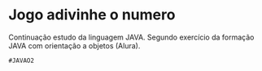 # Jogo adivinhe o numero

Continuação estudo da linguagem JAVA. Segundo exercício da formação JAVA com orientação a objetos (Alura).

```
#JAVAO2
```
